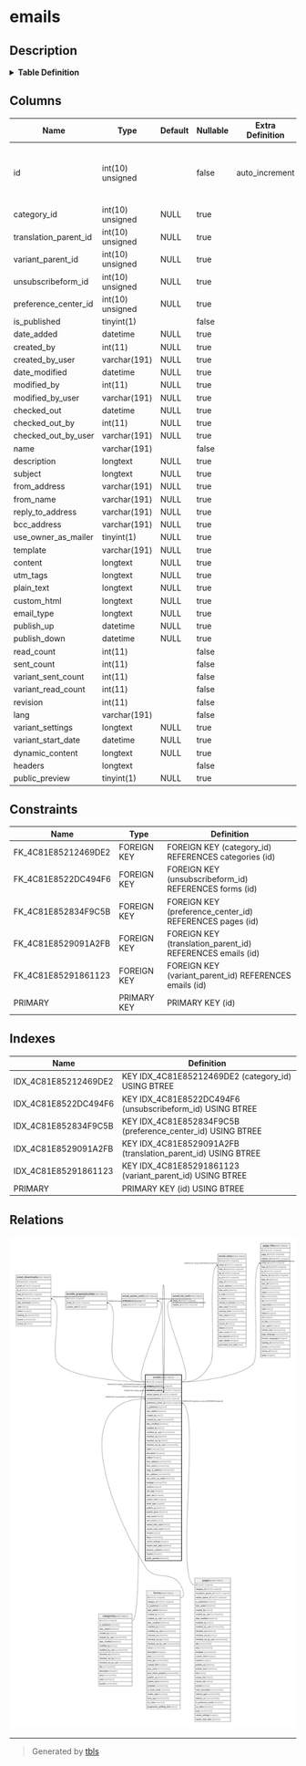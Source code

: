 # emails

## Description

<details>
<summary><strong>Table Definition</strong></summary>

```sql
CREATE TABLE `emails` (
  `id` int(10) unsigned NOT NULL AUTO_INCREMENT,
  `category_id` int(10) unsigned DEFAULT NULL,
  `translation_parent_id` int(10) unsigned DEFAULT NULL,
  `variant_parent_id` int(10) unsigned DEFAULT NULL,
  `unsubscribeform_id` int(10) unsigned DEFAULT NULL,
  `preference_center_id` int(10) unsigned DEFAULT NULL,
  `is_published` tinyint(1) NOT NULL,
  `date_added` datetime DEFAULT NULL,
  `created_by` int(11) DEFAULT NULL,
  `created_by_user` varchar(191) COLLATE utf8mb4_unicode_ci DEFAULT NULL,
  `date_modified` datetime DEFAULT NULL,
  `modified_by` int(11) DEFAULT NULL,
  `modified_by_user` varchar(191) COLLATE utf8mb4_unicode_ci DEFAULT NULL,
  `checked_out` datetime DEFAULT NULL,
  `checked_out_by` int(11) DEFAULT NULL,
  `checked_out_by_user` varchar(191) COLLATE utf8mb4_unicode_ci DEFAULT NULL,
  `name` varchar(191) COLLATE utf8mb4_unicode_ci NOT NULL,
  `description` longtext COLLATE utf8mb4_unicode_ci DEFAULT NULL,
  `subject` longtext COLLATE utf8mb4_unicode_ci DEFAULT NULL,
  `from_address` varchar(191) COLLATE utf8mb4_unicode_ci DEFAULT NULL,
  `from_name` varchar(191) COLLATE utf8mb4_unicode_ci DEFAULT NULL,
  `reply_to_address` varchar(191) COLLATE utf8mb4_unicode_ci DEFAULT NULL,
  `bcc_address` varchar(191) COLLATE utf8mb4_unicode_ci DEFAULT NULL,
  `use_owner_as_mailer` tinyint(1) DEFAULT NULL,
  `template` varchar(191) COLLATE utf8mb4_unicode_ci DEFAULT NULL,
  `content` longtext COLLATE utf8mb4_unicode_ci DEFAULT NULL COMMENT '(DC2Type:array)',
  `utm_tags` longtext COLLATE utf8mb4_unicode_ci DEFAULT NULL COMMENT '(DC2Type:array)',
  `plain_text` longtext COLLATE utf8mb4_unicode_ci DEFAULT NULL,
  `custom_html` longtext COLLATE utf8mb4_unicode_ci DEFAULT NULL,
  `email_type` longtext COLLATE utf8mb4_unicode_ci DEFAULT NULL,
  `publish_up` datetime DEFAULT NULL,
  `publish_down` datetime DEFAULT NULL,
  `read_count` int(11) NOT NULL,
  `sent_count` int(11) NOT NULL,
  `variant_sent_count` int(11) NOT NULL,
  `variant_read_count` int(11) NOT NULL,
  `revision` int(11) NOT NULL,
  `lang` varchar(191) COLLATE utf8mb4_unicode_ci NOT NULL,
  `variant_settings` longtext COLLATE utf8mb4_unicode_ci DEFAULT NULL COMMENT '(DC2Type:array)',
  `variant_start_date` datetime DEFAULT NULL,
  `dynamic_content` longtext COLLATE utf8mb4_unicode_ci DEFAULT NULL COMMENT '(DC2Type:array)',
  `headers` longtext COLLATE utf8mb4_unicode_ci NOT NULL COMMENT '(DC2Type:json_array)',
  `public_preview` tinyint(1) DEFAULT NULL,
  PRIMARY KEY (`id`),
  KEY `IDX_4C81E85212469DE2` (`category_id`),
  KEY `IDX_4C81E8529091A2FB` (`translation_parent_id`),
  KEY `IDX_4C81E85291861123` (`variant_parent_id`),
  KEY `IDX_4C81E8522DC494F6` (`unsubscribeform_id`),
  KEY `IDX_4C81E852834F9C5B` (`preference_center_id`),
  CONSTRAINT `FK_4C81E85212469DE2` FOREIGN KEY (`category_id`) REFERENCES `categories` (`id`) ON DELETE SET NULL,
  CONSTRAINT `FK_4C81E8522DC494F6` FOREIGN KEY (`unsubscribeform_id`) REFERENCES `forms` (`id`) ON DELETE SET NULL,
  CONSTRAINT `FK_4C81E852834F9C5B` FOREIGN KEY (`preference_center_id`) REFERENCES `pages` (`id`) ON DELETE SET NULL,
  CONSTRAINT `FK_4C81E8529091A2FB` FOREIGN KEY (`translation_parent_id`) REFERENCES `emails` (`id`) ON DELETE CASCADE,
  CONSTRAINT `FK_4C81E85291861123` FOREIGN KEY (`variant_parent_id`) REFERENCES `emails` (`id`) ON DELETE CASCADE
) ENGINE=InnoDB DEFAULT CHARSET=utf8mb4 COLLATE=utf8mb4_unicode_ci ROW_FORMAT=DYNAMIC
```

</details>

## Columns

| Name | Type | Default | Nullable | Extra Definition | Children | Parents | Comment |
| ---- | ---- | ------- | -------- | --------------- | -------- | ------- | ------- |
| id | int(10) unsigned |  | false | auto_increment | [asset_downloads](asset_downloads.md) [bundle_grapesjsbuilder](bundle_grapesjsbuilder.md) [emails](emails.md) [email_assets_xref](email_assets_xref.md) [email_list_xref](email_list_xref.md) [email_stats](email_stats.md) [page_hits](page_hits.md) |  |  |
| category_id | int(10) unsigned | NULL | true |  |  | [categories](categories.md) |  |
| translation_parent_id | int(10) unsigned | NULL | true |  |  | [emails](emails.md) |  |
| variant_parent_id | int(10) unsigned | NULL | true |  |  | [emails](emails.md) |  |
| unsubscribeform_id | int(10) unsigned | NULL | true |  |  | [forms](forms.md) |  |
| preference_center_id | int(10) unsigned | NULL | true |  |  | [pages](pages.md) |  |
| is_published | tinyint(1) |  | false |  |  |  |  |
| date_added | datetime | NULL | true |  |  |  |  |
| created_by | int(11) | NULL | true |  |  |  |  |
| created_by_user | varchar(191) | NULL | true |  |  |  |  |
| date_modified | datetime | NULL | true |  |  |  |  |
| modified_by | int(11) | NULL | true |  |  |  |  |
| modified_by_user | varchar(191) | NULL | true |  |  |  |  |
| checked_out | datetime | NULL | true |  |  |  |  |
| checked_out_by | int(11) | NULL | true |  |  |  |  |
| checked_out_by_user | varchar(191) | NULL | true |  |  |  |  |
| name | varchar(191) |  | false |  |  |  |  |
| description | longtext | NULL | true |  |  |  |  |
| subject | longtext | NULL | true |  |  |  |  |
| from_address | varchar(191) | NULL | true |  |  |  |  |
| from_name | varchar(191) | NULL | true |  |  |  |  |
| reply_to_address | varchar(191) | NULL | true |  |  |  |  |
| bcc_address | varchar(191) | NULL | true |  |  |  |  |
| use_owner_as_mailer | tinyint(1) | NULL | true |  |  |  |  |
| template | varchar(191) | NULL | true |  |  |  |  |
| content | longtext | NULL | true |  |  |  | (DC2Type:array) |
| utm_tags | longtext | NULL | true |  |  |  | (DC2Type:array) |
| plain_text | longtext | NULL | true |  |  |  |  |
| custom_html | longtext | NULL | true |  |  |  |  |
| email_type | longtext | NULL | true |  |  |  |  |
| publish_up | datetime | NULL | true |  |  |  |  |
| publish_down | datetime | NULL | true |  |  |  |  |
| read_count | int(11) |  | false |  |  |  |  |
| sent_count | int(11) |  | false |  |  |  |  |
| variant_sent_count | int(11) |  | false |  |  |  |  |
| variant_read_count | int(11) |  | false |  |  |  |  |
| revision | int(11) |  | false |  |  |  |  |
| lang | varchar(191) |  | false |  |  |  |  |
| variant_settings | longtext | NULL | true |  |  |  | (DC2Type:array) |
| variant_start_date | datetime | NULL | true |  |  |  |  |
| dynamic_content | longtext | NULL | true |  |  |  | (DC2Type:array) |
| headers | longtext |  | false |  |  |  | (DC2Type:json_array) |
| public_preview | tinyint(1) | NULL | true |  |  |  |  |

## Constraints

| Name | Type | Definition |
| ---- | ---- | ---------- |
| FK_4C81E85212469DE2 | FOREIGN KEY | FOREIGN KEY (category_id) REFERENCES categories (id) |
| FK_4C81E8522DC494F6 | FOREIGN KEY | FOREIGN KEY (unsubscribeform_id) REFERENCES forms (id) |
| FK_4C81E852834F9C5B | FOREIGN KEY | FOREIGN KEY (preference_center_id) REFERENCES pages (id) |
| FK_4C81E8529091A2FB | FOREIGN KEY | FOREIGN KEY (translation_parent_id) REFERENCES emails (id) |
| FK_4C81E85291861123 | FOREIGN KEY | FOREIGN KEY (variant_parent_id) REFERENCES emails (id) |
| PRIMARY | PRIMARY KEY | PRIMARY KEY (id) |

## Indexes

| Name | Definition |
| ---- | ---------- |
| IDX_4C81E85212469DE2 | KEY IDX_4C81E85212469DE2 (category_id) USING BTREE |
| IDX_4C81E8522DC494F6 | KEY IDX_4C81E8522DC494F6 (unsubscribeform_id) USING BTREE |
| IDX_4C81E852834F9C5B | KEY IDX_4C81E852834F9C5B (preference_center_id) USING BTREE |
| IDX_4C81E8529091A2FB | KEY IDX_4C81E8529091A2FB (translation_parent_id) USING BTREE |
| IDX_4C81E85291861123 | KEY IDX_4C81E85291861123 (variant_parent_id) USING BTREE |
| PRIMARY | PRIMARY KEY (id) USING BTREE |

## Relations

![er](emails.svg)

---

> Generated by [tbls](https://github.com/k1LoW/tbls)
